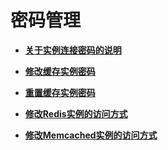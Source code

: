 # 密码管理<a name="ZH-CN_TOPIC_0148195328"></a>

-   **[关于实例连接密码的说明](关于实例连接密码的说明.md)**  

-   **[修改缓存实例密码](修改缓存实例密码.md)**  

-   **[重置缓存实例密码](重置缓存实例密码.md)**  

-   **[修改Redis实例的访问方式](修改Redis实例的访问方式.md)**  

-   **[修改Memcached实例的访问方式](修改Memcached实例的访问方式.md)**  


